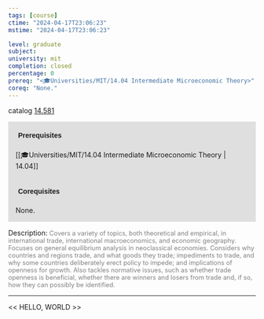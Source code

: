 ```yaml
---
tags: [course]
ctime: "2024-04-17T23:06:23"
mstime: "2024-04-17T23:06:23"

level: graduate
subject: 
university: mit
completion: closed
percentage: 0
prereq: "<🎓Universities/MIT/14.04 Intermediate Microeconomic Theory>"
coreq: "None."
---
```


catalog [14.581](http://student.mit.edu/catalog/m14b.html#14.581)

<span style="display: block; padding: 15px; background-color: rgb(100, 100, 100, 0.2);"><font id="m_prereq972_0" style="display: block; font-family: Arial, sans-serif; font-weight: bold; padding: 5px">Prerequisites</font><br><span id="prereq972_0">[[🎓Universities/MIT/14.04 Intermediate Microeconomic Theory | 14.04]]</span></span>
<span style="display: block; padding: 15px; background-color: rgb(100, 100, 100, 0.2);"><font id="m_coreq972_0" style="display: block; font-family: Arial, sans-serif; font-weight: bold; padding: 5px">Corequisites</font><br><span id="coreq972_0">None.</span></span>

<font style="">Description:</font>
<font style="color: grey; font-size: 0.8rem;">Covers a variety of topics, both theoretical and empirical, in international trade, international macroeconomics, and economic geography. Focuses on general equilibrium analysis in neoclassical economies. Considers why countries and regions trade, and what goods they trade; impediments to trade, and why some countries deliberately erect policy to impede; and implications of openness for growth. Also tackles normative issues, such as whether trade openness is beneficial, whether there are winners and losers from trade and, if so, how they can possibly be identified.</font>



---

<< HELLO, WORLD >>

